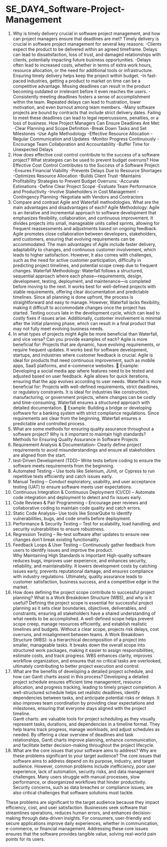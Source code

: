 # SE_DAY4_Software-Project-Management
1. Why is timely delivery crucial in software project management, and how can project managers ensure that deadlines are met?
Timely delivery is crucial in software project management for several key reasons:
-Clients expect the product to be delivered within an agreed timeframe. Delays can lead to dissatisfaction, loss of trust, and damaged relationships with clients, potentially impacting future business opportunities.
-Delays often lead to increased costs, whether in terms of extra work hours, resource allocation, or the need for additional tools or infrastructure. Ensuring timely delivery helps keep the project within budget.
-In fast-paced industries, getting a product to market on time can be a competitive advantage. Missing deadlines can result in the product becoming outdated or irrelevant before it even reaches the users.
-Consistently meeting deadlines fosters a sense of accomplishment within the team. Repeated delays can lead to frustration, lower motivation, and even burnout among team members.
-Many software projects are bound by contracts that include strict delivery dates. Failing to meet these deadlines can lead to legal repercussions, penalties, or a loss of business.
How Project Managers Can Ensure Deadlines Are Met:
-Clear Planning and Scope Definition
-Break Down Tasks and Set Milestones
-Use Agile Methodology
-Effective Resource Allocation
-Regular Communication and Updates
-Monitor Progress Continuously
-Encourage Team Collaboration and Accountability
-Buffer Time for Unexpected Delays
2. How does effective cost control contribute to the success of a software project? What strategies can be used to prevent budget overruns?
How Effective Cost Control Contributes to the Success of a Software Project:
-Ensures Financial Viability
-Prevents Delays Due to Resource Shortages
-Optimizes Resource Allocation
-Builds Client Trust
-Maintains Profitability
Strategies to Prevent Budget Overruns:
-Accurate Estimations
-Define Clear Project Scope
-Evaluate Team Performance and Productivity
-Involve Stakeholders in Cost Management
-Contingency Planning
-Negotiate with Vendors and Contractors
3. Compare and contrast Agile and Waterfall methodologies. What are the main advantages and disadvantages of each?
Agile Methodology:
Agile is an iterative and incremental approach to software development that emphasizes flexibility, collaboration, and continuous improvement. It divides projects into small, manageable units called sprints, allowing for frequent reassessments and adjustments based on ongoing feedback. Agile promotes close collaboration between developers, stakeholders, and customers, ensuring that evolving requirements can be accommodated. The main advantages of Agile include faster delivery, adaptability to changes, and continuous customer involvement, which leads to higher satisfaction. However, it also comes with challenges, such as the need for active customer participation, difficulty in predicting project timelines, and potential scope creep due to frequent changes.
Waterfall Methodology:
Waterfall follows a structured, sequential approach where each phase—requirements, design, development, testing, deployment, and maintenance—is completed before moving to the next. It works best for well-defined projects with stable requirements, offering clear documentation and predictable timelines. Since all planning is done upfront, the process is straightforward and easy to manage. However, Waterfall lacks flexibility, making it difficult to accommodate changes once the project has started. Testing occurs late in the development cycle, which can lead to costly fixes if issues arise. Additionally, customer involvement is minimal after the initial planning phase, which can result in a final product that may not fully meet evolving business needs.
4. In what types of projects might Agile be more beneficial than Waterfall, and vice versa? Can you provide examples of each?
Agile is more beneficial for:
Projects that are dynamic, have evolving requirements, or require frequent updates. It works best for software development, startups, and industries where customer feedback is crucial. Agile is ideal for products that need continuous improvement, such as mobile apps, SaaS platforms, and e-commerce websites.
🔹 Example: Developing a social media app where features need to be tested and adjusted based on user feedback. Agile allows for quick iterations, ensuring that the app evolves according to user needs.
Waterfall is more beneficial for:
Projects with well-defined requirements, strict deadlines, or regulatory constraints. It is ideal for industries like construction, manufacturing, or government projects, where changes can be costly and time-consuming. Waterfall ensures a structured approach with detailed documentation.
🔹 Example: Building a bridge or developing software for a banking system with strict compliance regulations. Since requirements are clear from the beginning, Waterfall ensures a predictable and controlled process.
5. What are some methods for ensuring quality assurance throughout a software project? Why is it important to maintain high standards?
Methods for Ensuring Quality Assurance in Software Projects  
1. Requirement Analysis & Documentation– Clearly define project requirements to avoid misunderstandings and ensure all stakeholders are aligned from the start.  
2. test-Driven Development (TDD)– Write tests before coding to ensure the software meets requirements from the beginning.  
3. Automated Testing – Use tools like Selenium, JUnit, or Cypress to run repetitive tests efficiently and catch issues early.  
4. Manual Testing – Conduct exploratory, usability, and user acceptance testing (UAT) to ensure software meets user expectations.  
5. Continuous Integration & Continuous Deployment (CI/CD) – Automate code integration and deployment to detect and fix issues early.  
6. Code Reviews & Pair Programming – Encourage peer reviews and collaborative coding to maintain code quality and catch errors.  
7. Static Code Analysis– Use tools like SonarQube to identify vulnerabilities, bugs, and code smells before deployment.  
8. Performance & Security Testing – Test for scalability, load handling, and security vulnerabilities to ensure robustness.  
9. Regression Testing – Re-test software after updates to ensure new changes don’t break existing functionality.  
10. Feedback Loops & User Testing – Continuously gather feedback from users to identify issues and improve the product.  
Why Maintaining High Standards is Important 
High-quality software reduces bugs, improves user experience, and enhances security, reliability, and maintainability. It lowers development costs by catching issues early, prevents reputational damage, and ensures compliance with industry regulations. Ultimately, quality assurance leads to customer satisfaction, business success, and a competitive edge in the market.
6. How does defining the project scope contribute to successful project planning? What is a Work Breakdown Structure (WBS), and why is it useful?
Defining the project scope is essential for successful project planning as it sets clear boundaries, objectives, deliverables, and constraints, ensuring all stakeholders have a shared understanding of what needs to be accomplished. A well-defined scope helps prevent scope creep, manage resources efficiently, and establish realistic timelines and budgets. Without a clear scope, projects risk delays, cost overruns, and misalignment between teams. 
A Work Breakdown Structure (WBS): is a hierarchical decomposition of a project into smaller, manageable tasks. It breaks down the overall scope into structured work packages, making it easier to assign responsibilities, estimate costs, and track progress. WBS enhances clarity, improves workflow organization, and ensures that no critical tasks are overlooked, ultimately contributing to better project execution and control.
7. What are the benefits of developing a detailed project schedule, and how can Gantt charts assist in this process?
Developing a detailed project schedule ensures efficient time management, resource allocation, and progress tracking, leading to timely project completion. A well-structured schedule helps set realistic deadlines, identify dependencies between tasks, and anticipate potential risks or delays. It also improves team coordination by providing clear expectations and milestones, ensuring that everyone stays aligned with the project timeline.  
Gantt charts: are valuable tools for project scheduling as they visually represent tasks, durations, and dependencies in a timeline format. They help teams track progress, manage workloads, and adjust schedules as needed. By offering a clear overview of deadlines and task relationships, Gantt charts improve planning, enhance communication, and facilitate better decision-making throughout the project lifecycle.
8. What are the core issues that your software aims to address? Why are these problems significant to your target audience?
The core issues that software aims to address depend on its purpose, industry, and target audience. However, common problems include inefficiency, poor user experience, lack of automation, security risks, and data management challenges. Many users struggle with manual processes, slow performance, or disorganized workflows that hinder productivity. Security concerns, such as data breaches or compliance issues, are also critical challenges that software solutions must tackle.  

These problems are significant to the target audience because they impact efficiency, cost, and user satisfaction. Businesses seek software that streamlines operations, reduces human errors, and enhances decision-making through data-driven insights. For consumers, user-friendly and secure applications improve daily experiences, whether in communication, e-commerce, or financial management. Addressing these core issues ensures that the software provides tangible value, solving real-world pain points for its users.  
